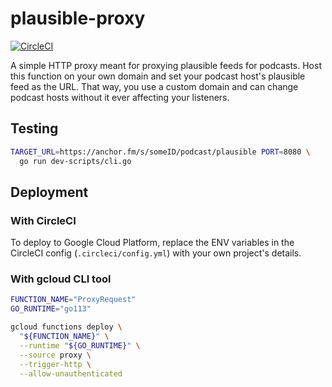 # plausible-proxy

[![CircleCI](https://circleci.com/gh/mtlynch/plausible-proxy.svg?style=svg)](https://circleci.com/gh/mtlynch/plausible-proxy)

A simple HTTP proxy meant for proxying plausible feeds for podcasts. Host this function on your own domain and set your podcast host's plausible feed as the URL. That way, you use a custom domain and can change podcast hosts without it ever affecting your listeners.

## Testing

```bash
TARGET_URL=https://anchor.fm/s/someID/podcast/plausible PORT=8080 \
  go run dev-scripts/cli.go
```

## Deployment

### With CircleCI

To deploy to Google Cloud Platform, replace the ENV variables in the CircleCI config (`.circleci/config.yml`) with your own project's details.

### With gcloud CLI tool

```bash
FUNCTION_NAME="ProxyRequest"
GO_RUNTIME="go113"

gcloud functions deploy \
  "${FUNCTION_NAME}" \
  --runtime "${GO_RUNTIME}" \
  --source proxy \
  --trigger-http \
  --allow-unauthenticated
```
